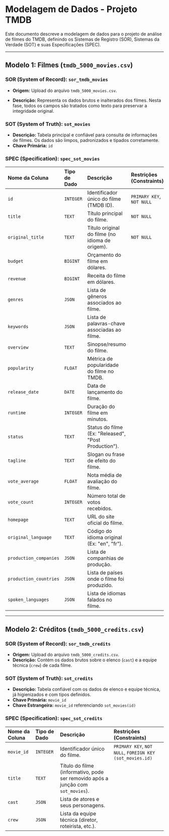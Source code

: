 # Modelagem de Dados - Projeto TMDB

Este documento descreve a modelagem de dados para o projeto de análise de filmes do TMDB, definindo os Sistemas de Registro (SOR), Sistemas da Verdade (SOT) e suas Especificações (SPEC).

---

## Modelo 1: Filmes (`tmdb_5000_movies.csv`)

### SOR (System of Record): `sor_tmdb_movies`

- **Origem:** Upload do arquivo `tmdb_5000_movies.csv`.



- **Descrição:** Representa os dados brutos e inalterados dos filmes. Nesta fase, todos os campos são tratados como texto para preservar a integridade original.

### SOT (System of Truth): `sot_movies`

- **Descrição:** Tabela principal e confiável para consulta de informações de filmes. Os dados são limpos, padronizados e tipados corretamente.
- **Chave Primária:** `id`

### SPEC (Specification): `spec_sot_movies`

| Nome da Coluna          | Tipo de Dado | Descrição                                             | Restrições (Constraints)  |
| :---------------------- | :----------- | :---------------------------------------------------- | :------------------------ |
| `id`                    | `INTEGER`    | Identificador único do filme (TMDB ID).               | `PRIMARY KEY`, `NOT NULL` |
| `title`                 | `TEXT`       | Título principal do filme.                            | `NOT NULL`                |
| `original_title`        | `TEXT`       | Título original do filme (no idioma de origem).       | `NOT NULL`                |
| `budget`                | `BIGINT`     | Orçamento do filme em dólares.                        |                           |
| `revenue`               | `BIGINT`     | Receita do filme em dólares.                          |                           |
| `genres`                | `JSON`       | Lista de gêneros associados ao filme.                 |                           |
| `keywords`              | `JSON`       | Lista de palavras-chave associadas ao filme.          |                           |
| `overview`              | `TEXT`       | Sinopse/resumo do filme.                              |                           |
| `popularity`            | `FLOAT`      | Métrica de popularidade do filme no TMDB.             |                           |
| `release_date`          | `DATE`       | Data de lançamento do filme.                          |                           |
| `runtime`               | `INTEGER`    | Duração do filme em minutos.                          |                           |
| `status`                | `TEXT`       | Status do filme (Ex: "Released", "Post Production").  |                           |
| `tagline`               | `TEXT`       | Slogan ou frase de efeito do filme.                   |                           |
| `vote_average`          | `FLOAT`      | Nota média de avaliação do filme.                     |                           |
| `vote_count`            | `INTEGER`    | Número total de votos recebidos.                      |                           |
| `homepage`              | `TEXT`       | URL do site oficial do filme.                         |                           |
| `original_language`     | `TEXT`       | Código do idioma original (Ex: "en", "fr").           |                           |
| `production_companies`  | `JSON`       | Lista de companhias de produção.                      |                           |
| `production_countries`  | `JSON`       | Lista de países onde o filme foi produzido.           |                           |
| `spoken_languages`      | `JSON`       | Lista de idiomas falados no filme.                    |                           |

---

## Modelo 2: Créditos (`tmdb_5000_credits.csv`)

### SOR (System of Record): `sor_tmdb_credits`

- **Origem:** Upload do arquivo `tmdb_5000_credits.csv`.
- **Descrição:** Contém os dados brutos sobre o elenco (`cast`) e a equipe técnica (`crew`) de cada filme.

### SOT (System of Truth): `sot_credits`

- **Descrição:** Tabela confiável com os dados de elenco e equipe técnica, já higienizados e com tipos definidos.
- **Chave Primária:** `movie_id`
- **Chave Estrangeira:** `movie_id` referenciando `sot_movies(id)`

### SPEC (Specification): `spec_sot_credits`

| Nome da Coluna | Tipo de Dado | Descrição                                                                      | Restrições (Constraints)                         |
| :------------- | :----------- | :----------------------------------------------------------------------------- | :----------------------------------------------- |
| `movie_id`     | `INTEGER`    | Identificador único do filme.                                                  | `PRIMARY KEY`, `NOT NULL`, `FOREIGN KEY (sot_movies.id)` |
| `title`        | `TEXT`       | Título do filme (informativo, pode ser removido após a junção com `sot_movies`). |                                                  |
| `cast`         | `JSON`       | Lista de atores e seus personagens.                                            |                                                  |
| `crew`         | `JSON`       | Lista da equipe técnica (diretor, roteirista, etc.).                           |                                                  |